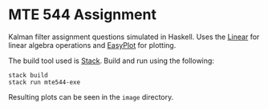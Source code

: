 # MTE 544 Assignment

Kalman filter assignment questions simulated in Haskell. Uses the [Linear](https://hackage.haskell.org/package/linear) for linear algebra operations and [EasyPlot](https://hackage.haskell.org/package/easyplot) for plotting.

The build tool used is [Stack](https://docs.haskellstack.org/en/stable/README/). Build and run using the following:

```
stack build
stack run mte544-exe
```

Resulting plots can be seen in the `image` directory.
